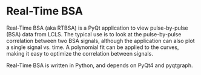 # Real-Time BSA
Real-Time BSA (aka RTBSA) is a PyQt application to view pulse-by-pulse (BSA)
data from LCLS.  The typical use is to look at the pulse-by-pulse correlation
between two BSA signals, although the application can also plot a single signal
vs. time.  A polynomial fit can be applied to the curves, making it easy to
optimize the correlation between signals.

Real-Time BSA is written in Python, and depends on PyQt4 and pyqtgraph.

